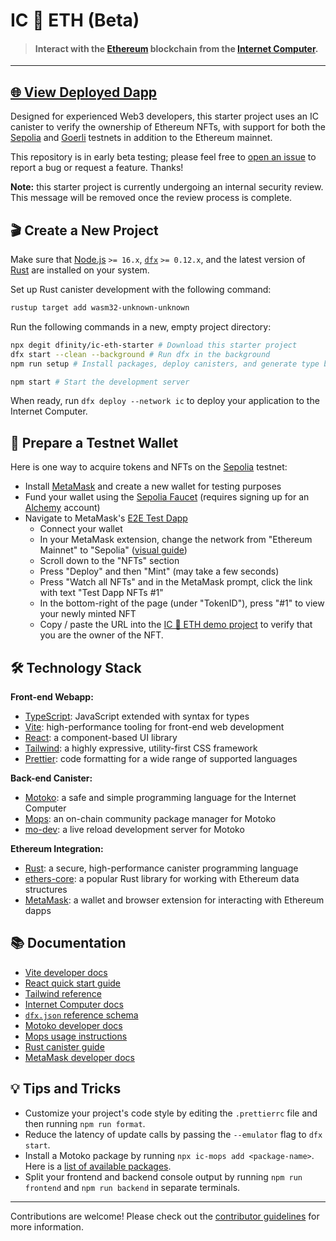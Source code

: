 # IC 🔗 ETH (Beta)

> #### Interact with the [Ethereum](https://ethereum.org/) blockchain from the [Internet Computer](https://internetcomputer.org/).

---

## [🌐  View Deployed Dapp](https://xm3ir-rqaaa-aaaap-abhqq-cai.icp0.io/)

Designed for experienced Web3 developers, this starter project uses an IC canister to verify the ownership of Ethereum NFTs, with support for both the [Sepolia](https://www.alchemy.com/overviews/sepolia-testnet) and [Goerli](https://goerli.net/) testnets in addition to the Ethereum mainnet.

This repository is in early beta testing; please feel free to [open an issue](https://github.com/dfinity/ic-eth-starter/issues) to report a bug or request a feature. Thanks!

**Note:** this starter project is currently undergoing an internal security review. This message will be removed once the review process is complete.

## 🎬 Create a New Project

Make sure that [Node.js](https://nodejs.org/en/) `>= 16.x`, [`dfx`](https://internetcomputer.org/docs/current/developer-docs/build/install-upgrade-remove) `>= 0.12.x`, and the latest version of [Rust](https://www.rust-lang.org/tools/install) are installed on your system.

Set up Rust canister development with the following command:

```sh
rustup target add wasm32-unknown-unknown
```

Run the following commands in a new, empty project directory:

```sh
npx degit dfinity/ic-eth-starter # Download this starter project
dfx start --clean --background # Run dfx in the background
npm run setup # Install packages, deploy canisters, and generate type bindings

npm start # Start the development server
```

When ready, run `dfx deploy --network ic` to deploy your application to the Internet Computer.

## 🔌 Prepare a Testnet Wallet

Here is one way to acquire tokens and NFTs on the [Sepolia](https://www.alchemy.com/overviews/sepolia-testnet) testnet:

- Install [MetaMask](https://metamask.io/) and create a new wallet for testing purposes
- Fund your wallet using the [Sepolia Faucet](https://sepoliafaucet.com/) (requires signing up for an [Alchemy](https://www.alchemy.com/) account)
- Navigate to MetaMask's [E2E Test Dapp](https://metamask.github.io/test-dapp/)
  - Connect your wallet
  - In your MetaMask extension, change the network from "Ethereum Mainnet" to "Sepolia" ([visual guide](https://support.metamask.io/hc/en-us/articles/13946422437147-How-to-view-testnets-in-MetaMask))
  - Scroll down to the "NFTs" section
  - Press "Deploy" and then "Mint" (may take a few seconds)
  - Press "Watch all NFTs" and in the MetaMask prompt, click the link with text "Test Dapp NFTs #1"
  - In the bottom-right of the page (under "TokenID"), press "#1" to view your newly minted NFT
  - Copy / paste the URL into the [IC 🔗 ETH demo project](https://xm3ir-rqaaa-aaaap-abhqq-cai.icp0.io/verify) to verify that you are the owner of the NFT. 

## 🛠️ Technology Stack

**Front-end Webapp:**
- [TypeScript](https://www.typescriptlang.org/): JavaScript extended with syntax for types
- [Vite](https://vitejs.dev/): high-performance tooling for front-end web development
- [React](https://reactjs.org/): a component-based UI library
- [Tailwind](https://tailwindcss.com/): a highly expressive, utility-first CSS framework
- [Prettier](https://prettier.io/): code formatting for a wide range of supported languages

**Back-end Canister:**
- [Motoko](https://github.com/dfinity/motoko#readme): a safe and simple programming language for the Internet Computer
- [Mops](https://mops.one): an on-chain community package manager for Motoko
- [mo-dev](https://github.com/dfinity/motoko-dev-server#readme): a live reload development server for Motoko

**Ethereum Integration:**
- [Rust](https://www.rust-lang.org/): a secure, high-performance canister programming language
- [ethers-core](https://github.com/gakonst/ethers-rs): a popular Rust library for working with Ethereum data structures
- [MetaMask](https://metamask.io/): a wallet and browser extension for interacting with Ethereum dapps

## 📚 Documentation

- [Vite developer docs](https://vitejs.dev/guide/)
- [React quick start guide](https://react.dev/learn)
- [Tailwind reference](https://v2.tailwindcss.com/docs)
- [Internet Computer docs](https://internetcomputer.org/docs/current/developer-docs/ic-overview)
- [`dfx.json` reference schema](https://internetcomputer.org/docs/current/references/dfx-json-reference/)
- [Motoko developer docs](https://internetcomputer.org/docs/current/developer-docs/build/cdks/motoko-dfinity/motoko/)
- [Mops usage instructions](https://j4mwm-bqaaa-aaaam-qajbq-cai.ic0.app/#/docs/install)
- [Rust canister guide](https://internetcomputer.org/docs/current/developer-docs/backend/rust/)
- [MetaMask developer docs](https://docs.metamask.io/)

## 💡 Tips and Tricks

- Customize your project's code style by editing the `.prettierrc` file and then running `npm run format`.
- Reduce the latency of update calls by passing the `--emulator` flag to `dfx start`.
- Install a Motoko package by running `npx ic-mops add <package-name>`. Here is a [list of available packages](https://mops.one/).
- Split your frontend and backend console output by running `npm run frontend` and `npm run backend` in separate terminals.

---

Contributions are welcome! Please check out the [contributor guidelines](https://github.com/dfinity/ic-eth-starter/blob/main/.github/CONTRIBUTING.md) for more information.
